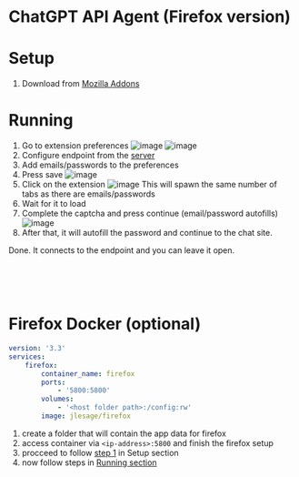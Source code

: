 # ChatGPT API Agent (Firefox version)

# Setup
1. Download from [Mozilla Addons](https://addons.mozilla.org/en-US/firefox/addon/chatgpt-api-client/)

# Running
1. Go to extension preferences
![image](https://user-images.githubusercontent.com/36258159/209443449-73ca41c3-39ad-4429-b1b7-028b508dddff.png)
![image](https://user-images.githubusercontent.com/36258159/209443463-7ca046e3-758b-4541-8b9d-f0f5eeebbc58.png)
2. Configure endpoint from the [server](https://github.com/ChatGPT-Hackers/ChatGPT-API-server)
3. Add emails/passwords to the preferences
4. Press save
![image](https://user-images.githubusercontent.com/36258159/209443551-ce03ce90-d1de-4e42-8b35-df46bb70c62b.png)
5. Click on the extension
![image](https://user-images.githubusercontent.com/36258159/209443565-6bb9866a-99d2-4947-96e9-2934c93db80c.png)
This will spawn the same number of tabs as there are emails/passwords
6. Wait for it to load
7. Complete the captcha and press continue (email/password autofills)
![image](https://user-images.githubusercontent.com/36258159/209443617-d96ee8d2-a016-4fa1-85da-f815a38e0087.png)
8. After that, it will autofill the password and continue to the chat site.

Done. It connects to the endpoint and you can leave it open.

<br>
<br>
<br>

# Firefox Docker (optional)

```yaml
version: '3.3'
services:
    firefox:
        container_name: firefox
        ports:
            - '5800:5800'
        volumes:
            - '<host folder path>:/config:rw'
        image: jlesage/firefox

```
1. create a folder that will contain the app data for firefox
2. access container via `<ip-address>:5800` and finish the firefox setup
3. procceed to follow <a href="#top">step 1</a> in Setup section
4. now follow steps in <a href="#top">Running section</a> 
